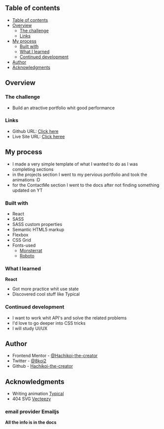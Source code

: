 ## Table of contents
  - [Table of contents](#table-of-contents)
  - [Overview](#overview)
    - [The challenge](#the-challenge)
    <!-- - [Screenshot](#screenshot) -->
    - [Links](#links)
  - [My process](#my-process)
    - [Built with](#built-with)
    - [What I learned](#what-i-learned)
    - [Continued development](#continued-development)
  - [Author](#author)
  - [Acknowledgments](#acknowledgments)


## Overview

### The challenge

- Build an atractive portfolio whit good performance

<!-- ### Screenshot

![Big screen view](./img/big.png)
![Mobile view](./img/mobile.png) -->

### Links

- Github URL: [Click here](https://github.com/Hachikoi-the-creator/Portfolio-revamped)
- Live Site URL: [Click heree](https://hachikoi-portfolio.netlify.app/)


## My process

- I made a very simple template of what I wanted to do as I was completing sections
- in the projects section I went to my pervious portfolio and took the animations :D
- for the ContactMe section I went to the docs after not finding something updated on YT


### Built with

- React
- SASS 
- SASS custom properties
- Semantic HTML5 markup
- Flexbox
- CSS Grid
- Fonts-used
  - [Monsterrat](https://fonts.google.com/specimen/Montserrat) 
  - [Roboto](https://fonts.google.com/specimen/Roboto)


### What I learned

**React**

- Got more practice whit use state
- Discovered cool stuff like Typical


### Continued development

- I want to work whit API's and solve the related problems
- I'd love to go deeper into CSS tricks
- I will study UI/UX


## Author

- Frontend Mentor - [@Hachikoi-the-creator](https://www.frontendmentor.io/profile/Hachikoi-the-creator)
- Twitter - [@8koi2](https://twitter.com/8koi2)
- Github - [Hachikoi-the-creator](https://github.com/Hachikoi-the-creator)

## Acknowledgments
- Writing animation [Typical](https://www.npmjs.com/package/react-typical)
- 404 SVG [Vecteezy](https://tinyurl.com/ycb9g32y)
 
### email provider Emailjs
**All the info is in the docs**